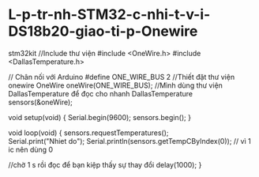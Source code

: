 # L-p-tr-nh-STM32-c-nhi-t-v-i-DS18b20-giao-ti-p-Onewire
stm32kit
//Include thư viện
#include <OneWire.h>
#include <DallasTemperature.h>

// Chân nối với Arduino
#define ONE_WIRE_BUS 2
//Thiết đặt thư viện onewire
OneWire oneWire(ONE_WIRE_BUS);
//Mình dùng thư viện DallasTemperature để đọc cho nhanh
DallasTemperature sensors(&oneWire);

void setup(void)
{
  Serial.begin(9600);
  sensors.begin();
}

void loop(void)
{ 
  sensors.requestTemperatures();  
  Serial.print("Nhiet do");
  Serial.println(sensors.getTempCByIndex(0)); // vì 1 ic nên dùng 0
 
  //chờ 1 s rồi đọc để bạn kiệp thấy sự thay đổi
  delay(1000);
}
